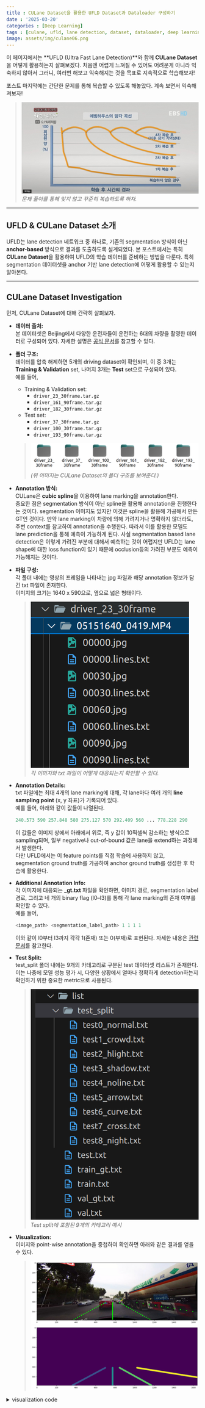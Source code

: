 ```yaml
---
title : CULane Dataset을 활용한 UFLD Dataset과 Dataloader 구성하기
date : '2025-03-20'
categories : [Deep Learning]
tags : [culane, ufld, lane detection, dataset, dataloader, deep learning]
image: assets/img/culane06.png 
---
```


이 페이지에서는 **UFLD (Ultra Fast Lane Detection)**와 함께 **CULane Dataset**을 어떻게 활용하는지 살펴보겠다. 
처음엔 어렵게 느껴질 수 있어도 어려운게 아니라 익숙하지 않아서 그러니, 여러번 해보고 익숙해지는 것을 목표로 지속적으로 학습해보자!

포스트 마지막에는 간단한 문제를 통해 복습할 수 있도록 해놓았다. 계속 보면서 익숙해져보자!

> ![Forget Not](assets/img/forget.jpg)  
> *문제 풀이를 통해 잊지 않고 꾸준히 복습하도록 하자.*

---

## UFLD & CULane Dataset 소개

UFLD는 lane detection 네트워크 중 하나로, 기존의 segmentation 방식이 아닌 **anchor-based** 방식으로 결과를 도출하도록 설계되었다. 본 포스트에서는 특히 **CULane Dataset**을 활용하여 UFLD의 학습 데이터를 준비하는 방법을 다룬다. 특히 segmentation 데이터셋을 anchor 기반 lane detection에 어떻게 활용할 수 있는지 알아본다.

---

## CULane Dataset Investigation

먼저, CULane Dataset에 대해 간략히 살펴보자.

- **데이터 출처:**  
  본 데이터셋은 Beijing에서 다양한 운전자들이 운전하는 6대의 차량을 촬영한 데이터로 구성되어 있다. 자세한 설명은 [공식 문서](https://xingangpan.github.io/projects/CULane.html)를 참고할 수 있다.

- **폴더 구조:**  
  데이터를 압축 해제하면 5개의 driving dataset이 확인되며, 이 중 3개는 **Training & Validation** set, 나머지 3개는 **Test** set으로 구성되어 있다.  
  예를 들어,  
  - Training & Validation set:  
    - `driver_23_30frame.tar.gz`  
    - `driver_161_90frame.tar.gz`  
    - `driver_182_30frame.tar.gz`
  - Test set:  
    - `driver_37_30frame.tar.gz`  
    - `driver_100_30frame.tar.gz`  
    - `driver_193_90frame.tar.gz`

  > ![Dataset Folder Structure](assets/img/culane02.png)  
  > *(위 이미지는 CULane Dataset의 폴더 구조를 보여준다.)*

- **Annotation 방식:**  
  CULane은 **cubic spline**을 이용하여 lane marking을 annotation한다.  
  중요한 점은 segmentation 방식이 아닌 spline을 활용해 annotation을 진행한다는 것이다. segmentation 이미지도 있지만 이것은 spline을 활용해 가공해서 만든 GT인 것이다.
  만약 lane marking이 차량에 의해 가려지거나 명확하지 않더라도, 주변 context를 참고하여 annotation을 수행한다. 따라서 이를 활용한 모델도 lane prediction을 통해 예측이 가능하게 된다. 사실 segmentation based lane detection은 이렇게 가려진 부분에 대해서 예측하는 것이 어렵지만 UFLD는 lane shape에 대한 loss function이 있기 때문에 occlusion등의 가려진 부분도 예측이 가능해지는 것이다.

- **파일 구성:**  
  각 폴더 내에는 영상의 프레임을 나타내는 jpg 파일과 해당 annotation 정보가 담긴 txt 파일이 존재한다.  
  이미지의 크기는 1640 x 590으로, 옆으로 넓은 형태이다.

  > ![Image & Annotation Sample](assets/img/culane03.png)  
  > *각 이미지와 txt 파일이 어떻게 대응되는지 확인할 수 있다.*

- **Annotation Details:**  
  txt 파일에는 최대 4개의 lane marking에 대해, 각 lane마다 여러 개의 **line sampling point** (x, y 좌표)가 기록되어 있다.  
  예를 들어, 아래와 같이 값들이 나열된다.

  ```python
  240.573 590 257.848 580 275.127 570 292.409 560 ... 778.228 290
  ```

  이 값들은 이미지 상에서 아래에서 위로, 즉 y 값이 10픽셀씩 감소하는 방식으로 sampling되며, 일부 negative나 out-of-bound 값은 lane을 extend하는 과정에서 발생한다.  
  다만 UFLD에서는 이 feature points를 직접 학습에 사용하지 않고, segmentation ground truth를 가공하여 anchor ground truth를 생성한 후 학습에 활용한다.

- **Additional Annotation Info:**  
  각 이미지에 대응되는 **_gt.txt** 파일을 확인하면, 이미지 경로, segmentation label 경로, 그리고 네 개의 binary flag (l0–l3)를 통해 각 lane marking의 존재 여부를 확인할 수 있다.  
  예를 들어,

  ```python
  <image_path> <segmentation_label_path> 1 1 1 1
  ```

  이와 같이 l0부터 l3까지 각각 1(존재) 또는 0(부재)로 표현된다. 자세한 내용은 [관련 문서](https://github.com/voldemortX/pytorch-auto-drive/blob/master/docs/datasets/CULANE.md)를 참고한다.

- **Test Split:**  
  test_split 폴더 내에는 9개의 카테고리로 구분된 test 데이터셋 리스트가 존재한다.  
  이는 나중에 모델 성능 평가 시, 다양한 상황에서 얼마나 정확하게 detection하는지 확인하기 위한 중요한 metric으로 사용된다.

  > ![Test Split Categories](assets/img/culane05.png)  
  > *Test split에 포함된 9개의 카테고리 예시*

- **Visualization:**  
  이미지와 point-wise annotation을 중첩하여 확인하면 아래와 같은 결과를 얻을 수 있다.

  > ![Overlapped Annotation 1](assets/img/culane06.png)  
  > ![Overlapped Annotation 2](assets/img/culane07.png)

<details>
  <summary> visualization code </summary>
  <div markdown="block">
``` python 
# %%
import os
import cv2
import numpy as np
import matplotlib.pyplot as plt

# %%
DIR = "./culane/driver_161_90frame/06030819_0755.MP4/"
img = plt.imread(DIR+"00000.jpg")
plt.figure(figsize=(16,18))
plt.imshow(img)

# %%
!cat "./culane/driver_161_90frame/06030819_0755.MP4/00000.lines.txt"

# %%
exist_list = []
listfile = DIR + "00000.lines.txt"
with open(listfile) as f:
    for line in f:
        line = line.strip()
        l = line.split(" ")
        exist_list.append([int(eval(x)) for x in l[2:]])

# %%
exist_list[0][0],exist_list[0][1]

# %%
img = img.copy()  # 이미지 배열을 writable하게 복사

for j in range(len(exist_list)):
    for i in range(0, len(exist_list[j]), 2):
        cv2.circle(img, (exist_list[j][i], exist_list[j][i+1]), radius=0, color=(0, 255, 0), thickness=10)


# %%
plt.figure(figsize=(16,18))
plt.imshow(img)

# %%
mask = plt.imread("./culane/laneseg_label_w16/driver_161_90frame/06030819_0755.MP4/00000.png")
plt.figure(figsize=(16,18))
plt.imshow(mask*255);

# %%
np.unique(mask), np.unique(mask*255)

# %%

```
</div>
</details> 
